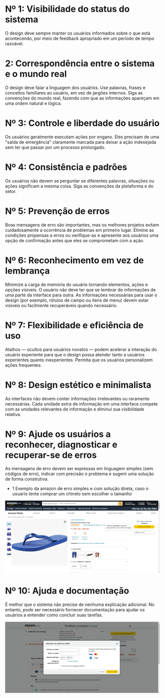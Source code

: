 # Nº 1: Visibilidade do status do sistema
O design deve sempre manter os usuários informados sobre o que está acontecendo, por meio de feedback apropriado em um período de tempo razoável.

# 2: Correspondência entre o sistema e o mundo real
O design deve falar a linguagem dos usuários. Use palavras, frases e conceitos familiares ao usuário, em vez de jargões internos. Siga as convenções do mundo real, fazendo com que as informações apareçam em uma ordem natural e lógica.

# Nº 3: Controle e liberdade do usuário
Os usuários geralmente executam ações por engano. Eles precisam de uma "saída de emergência" claramente marcada para deixar a ação indesejada sem ter que passar por um processo prolongado.

# Nº 4: Consistência e padrões
Os usuários não devem se perguntar se diferentes palavras, situações ou ações significam a mesma coisa. Siga as convenções da plataforma e do setor.

# Nº 5: Prevenção de erros
Boas mensagens de erro são importantes, mas os melhores projetos evitam cuidadosamente a ocorrência de problemas em primeiro lugar. Elimine as condições propensas a erros ou verifique-as e apresente aos usuários uma opção de confirmação antes que eles se comprometam com a ação.

# Nº 6: Reconhecimento em vez de lembrança
Minimize a carga de memória do usuário tornando elementos, ações e opções visíveis. O usuário não deve ter que se lembrar de informações de uma parte da interface para outra. As informações necessárias para usar o design (por exemplo, rótulos de campo ou itens de menu) devem estar visíveis ou facilmente recuperáveis ​​quando necessário.

# Nº 7: Flexibilidade e eficiência de uso
Atalhos — ocultos para usuários novatos — podem acelerar a interação do usuário experiente para que o design possa atender tanto a usuários experientes quanto inexperientes. Permita que os usuários personalizem ações frequentes.

# Nº 8: Design estético e minimalista
As interfaces não devem conter informações irrelevantes ou raramente necessárias. Cada unidade extra de informação em uma interface compete com as unidades relevantes de informação e diminui sua visibilidade relativa.

# Nº 9: Ajude os usuários a reconhecer, diagnosticar e recuperar-se de erros
As mensagens de erro devem ser expressas em linguagem simples (sem códigos de erro), indicar com precisão o problema e sugerir uma solução de forma construtiva.

- 1 Exemplo da amazon de erro simples e com solução direta, caso o usuario tente comprar um chinelo sem escolher o tamanho
<img src="../img/h9-1.png" alt="https://www.amazon.com.br/Havaianas-Kids-Top-27-28/dp/B003WF3PFM/ref=sr_1_4?m=A1ZZFT5FULY4LN&pd_rd_r=5eba958d-d075-46ef-8587-44fdf7c935c7&pd_rd_w=jfv1K&pd_rd_wg=xHG7D&pf_rd_p=b4a1e3a5-897c-4323-beb2-0716e9a86633&pf_rd_r=FM1BHA13SR1NK55WGFT5&qid=1682687004&refinements=p_6%3AA1ZZFT5FULY4LN&s=apparel&sr=1-4">

# Nº 10: Ajuda e documentação
É melhor que o sistema não precise de nenhuma explicação adicional. No entanto, pode ser necessário fornecer documentação para ajudar os usuários a entender como concluir suas tarefas.

<img src="../img/h10-1.png" alt="https://www.amazon.com.br/Havaianas-Kids-Top-27-28/dp/B003WF3PFM/ref=sr_1_4?m=A1ZZFT5FULY4LN&pd_rd_r=5eba958d-d075-46ef-8587-44fdf7c935c7&pd_rd_w=jfv1K&pd_rd_wg=xHG7D&pf_rd_p=b4a1e3a5-897c-4323-beb2-0716e9a86633&pf_rd_r=FM1BHA13SR1NK55WGFT5&qid=1682687004&refinements=p_6%3AA1ZZFT5FULY4LN&s=apparel&sr=1-4">






















